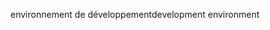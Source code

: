<span data-ttu-id="c86f7-101">environnement de développement</span><span class="sxs-lookup"><span data-stu-id="c86f7-101">development environment</span></span>